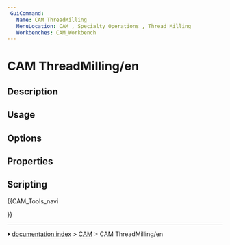 ```yaml
---
 GuiCommand:
   Name: CAM ThreadMilling
   MenuLocation: CAM , Specialty Operations , Thread Milling
   Workbenches: CAM_Workbench
---
```


# CAM ThreadMilling/en

## Description

## Usage

## Options

## Properties

## Scripting





{{CAM_Tools_navi

}}



---
⏵ [documentation index](../README.md) > [CAM](CAM_Workbench.md) > CAM ThreadMilling/en
